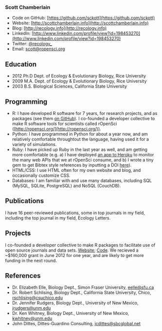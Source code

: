 ### **Scott Chamberlain**

- Code on GitHub: [https://github.com/sckott](https://github.com/sckott)
- Website: [http://scottchamberlain.info](http://scottchamberlain.info)
- Blog: [http://recology.info](http://recology.info)
- LinkedIn: [http://www.linkedin.com/profile/view?id=198453270](http://www.linkedin.com/profile/view?id=198453270)
- Twitter: [@recology_](https://twitter.com/recology_)
- Email: [scott@ropensci.org](mailto:scott@ropensci.org)

Education
---------

* 2012 Ph.D Dept. of Ecology & Evolutionary Biology, Rice University
* 2009 M.A. Dept. of Ecology & Evolutionary Biology, Rice University
* 2003 B.S. Biological Sciences, California State University

Programming
------------

* R: I have developed R software for 7 years, for research projects, and as packages (see them [on GitHub](https://github.com/sckott)). I co-founded a developer collective to make R software tools for scientists called rOpenSci ([http://ropensci.org/](http://ropensci.org/)). 
* Python: I have programmed in Python for about a year now, and am relatively comfortable throughtout the language, having used it for a variety of simulations. 
* Ruby: I have picked up Ruby in the last year as well, and am getting more comfortable (e.g. a) I have deployed [an app to Heroku](http://rodash.herokuapp.com/roapi) to monitor the many web APIs that we at rOpenSci consume, and b) I wrote a tiny gem to get Bibtex style references by inputting a DOI [here](https://github.com/sckott/doiref)).
* HTML/CSS: I use HTML often for my own website and blog, and occasionally customize CSS. 
* Databases: I am familiar with and use many databases, including SQL (MySQL, SQLite, PostgreSQL) and NoSQL (CouchDB).

Publications
-------

I have 16 peer-reviewed publications, some in top journals in my field, including the top journal in my field, Ecology Letters. 

Projects
-------

I co-founded a developer collective to make R packages to facilitate use of open source journals and data sets. [Website](http://ropensci.org/); [Code](https://github.com/ropensci). We recieved a ~$160,000 grant in June 2012 for one year, and are likely to get more funding in the next round.

References
-------
+ Dr. Elizabeth Elle, Biology Dept., Simon Fraser University, eelle@sfu.ca
+ Dr. Robert Schlising, Biology Dept., California State University, Chico, rschlising@csuchico.edu
+ Dr. Jennifer Rudgers, Biology Dept., University of New Mexico, jrudgers@unm.edu
+ Dr. Ken Whitney, Biology Dept., University of New Mexico, kwhitney@unm.edu
+ John Dittes, Dittes-Guardino Consulting, jcdittes@sbcglobal.net